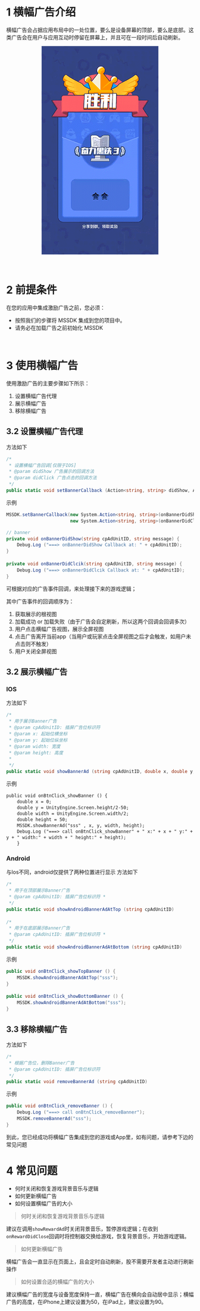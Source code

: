 # 1 横幅广告介绍

横幅广告会占据应用布局中的一处位置，要么是设备屏幕的顶部，要么是底部。这类广告会在用户与应用互动时停留在屏幕上，并且可在一段时间后自动刷新。

<center>

![](../image/6.gif)

</center>

<br>

# 2 前提条件

在您的应用中集成激励广告之前，您必须：

- 按照我们的步骤将 MSSDK 集成到您的项目中。
- 请务必在加载广告之前初始化 MSSDK

<br>

# 3 使用横幅广告

使用激励广告的主要步骤如下所示：

1. 设置横幅广告代理
2. 展示横幅广告
3. 移除横幅广告

## 3.2 设置横幅广告代理

方法如下

```csharp
/*
 * 设置横幅广告回调[仅限于IOS]
 * @param didShow 广告展示的回调方法
 * @param didClick 广告点击的回调方法
 */
public static void setBannerCallback (Action<string, string> didShow, Action<string, string> didClick)
```

示例

```csharp
MSSDK.setBannerCallback(new System.Action<string, string>(onBannerDidShow),
						new System.Action<string, string>(onBannerDidClcik));
```

```csharp
// banner
private void onBannerDidShow(string cpAdUnitID, string message) {
	Debug.Log ("===> onBannerDidShow Callback at: " + cpAdUnitID);
}

private void onBannerDidClcik(string cpAdUnitID, string message) {
	Debug.Log ("===> onBannerDidClcik Callback at: " + cpAdUnitID);
}
```

可根据对应的广告事件回调，来处理接下来的游戏逻辑；

其中广告事件的回调顺序为：

1. 获取展示的根视图
2. 加载成功 or 加载失败（由于广告会自定刷新，所以这两个回调会回调多次）
3. 用户点击横幅广告视图，展示全屏视图
4. 点击广告离开当前app（当用户或玩家点击全屏视图之后才会触发，如用户未点击则不触发）
5. 用户关闭全屏视图

## 3.2 展示横幅广告
### IOS
方法如下

```csharp
/*
 * 用于展示Banner广告
 * @param cpAdUnitID: 插屏广告位标识符
 * @param x: 起始位横坐标
 * @param y: 起始位纵坐标
 * @param width: 宽度
 * @param height: 高度
 * 
 */
public static void showBannerAd (string cpAdUnitID, double x, double y, double width, double height)
```

示例

```csharpcsharp
public void onBtnClick_showBanner () {
	double x = 0;
	double y = UnityEngine.Screen.height/2-50;
	double width = UnityEngine.Screen.width/2;
	double height = 50;
	MSSDK.showBannerAd("sss" , x, y, width, height);
	Debug.Log ("===> call onBtnClick_showBanner" + " x:" + x + " y:" + y + " width:" + width + " height:" + height);
	}
```

### Android
与Ios不同，android仅提供了两种位置进行显示
方法如下

```csharp
/*
 * 用于在顶部展示Banner广告
 * @param cpAdUnitID: 插屏广告位标识符 * 
 */
public static void showAndroidBannerAdAtTop (string cpAdUnitID)

/*
 * 用于在底部展示Banner广告
 * @param cpAdUnitID: 插屏广告位标识符 * 
 */
public static void showAndroidBannerAdAtBottom (string cpAdUnitID)
```

示例

```csharp
public void onBtnClick_showTopBanner () {
	MSSDK.showAndroidBannerAdAtTop("sss");
}

public void onBtnClick_showBottomBanner () {
	MSSDK.showAndroidBannerAdAtBottom("sss");
}
```






## 3.3 移除横幅广告

方法如下

```csharp
/*
 * 根据广告位，删除Banner广告
 * @param cpAdUnitID: 插屏广告位标识符
 */
public static void removeBannerAd (string cpAdUnitID)
```

示例

```csharp
public void onBtnClick_removeBanner () {
	Debug.Log ("===> call onBtnClick_removeBanner");
	MSSDK.removeBannerAd("sss");
}
```
到此，您已经成功将横幅广告集成到您的游戏或App里，如有问题，请参考下边的常见问题
# 4 常见问题

- 何时关闭和恢复游戏背景音乐与逻辑
- 如何更新横幅广告
- 如何设置横幅广告的大小

> <span id="unity_banner_faq1">何时关闭和恢复游戏背景音乐与逻辑</span>

建议在调用`showRewardAd`时关闭背景音乐，暂停游戏逻辑；在收到`onRewardDidClose`回调时将控制器交换给游戏，恢复背景音乐，开始游戏逻辑。

> <span id="unity_banner_faq2">如何更新横幅广告</span>

横幅广告会一直显示在页面上，且会定时自动刷新，股不需要开发者主动进行刷新操作

> <span id="unity_banner_faq3">如何设置合适的横幅广告的大小</span>

建议横幅广告的宽度与设备宽度保持一直，横幅广告在横向会自动居中显示；横幅广告的高度，在iPhone上建议设置为50，在iPad上，建议设置为90。
